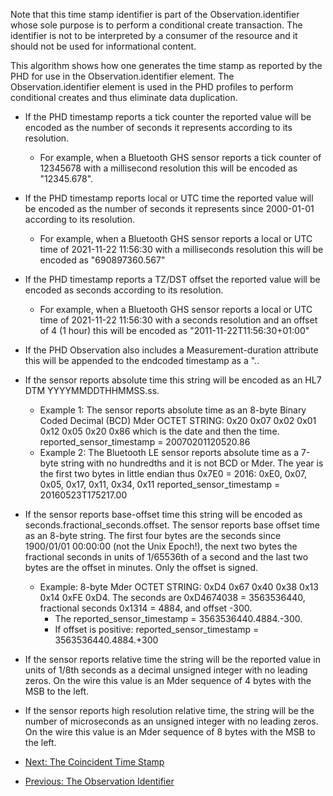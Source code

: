 Note that this time stamp identifier is part of the Observation.identifier whose sole purpose is to perform a conditional create transaction. The identifier is not to be interpreted by a consumer of the resource and it should not be used for informational content.

This algorithm shows how one generates the time stamp as reported by the PHD for use in the Observation.identifier element. The Observation.identifier element is used in the PHD profiles to perform conditional creates and thus eliminate data duplication.

- If the PHD timestamp reports a tick counter the reported value will be encoded as the number of seconds it represents according to its resolution. 
   - For example, when a Bluetooth GHS sensor reports a tick counter of 12345678 with a millisecond resolution this will be encoded as "12345.678".

- If the PHD timestamp reports local or UTC time the reported value will be encoded as the number of seconds it represents since 2000-01-01  according to its resolution.
   - For example, when a Bluetooth GHS sensor reports a local or UTC time of 2021-11-22 11:56:30 with a milliseconds resolution this will be encoded as "690897360.567"

- If the PHD timestamp reports a TZ/DST offset the reported value will be encoded as seconds according to its resolution.
   - For example, when a Bluetooth GHS sensor reports a local or UTC time of 2021-11-22 11:56:30 with a seconds resolution and an offset of 4 (1 hour) this will be encoded as "2011-11-22T11:56:30+01:00"

- If the PHD Observation also includes a Measurement-duration attribute this will be appended to the endcoded timestamp as a ".. 


 - If the sensor reports absolute time this string will be encoded as an HL7 DTM YYYYMMDDTHHMMSS.ss.
   - Example 1: The sensor reports absolute time as an 8-byte Binary Coded Decimal (BCD) Mder OCTET STRING:
0x20 0x07 0x02 0x01 0x12 0x05 0x20 0x86 which is the date and then the time.
reported_sensor_timestamp = 20070201120520.86
   - Example 2: The Bluetooth LE sensor reports absolute time as a 7-byte string with no hundredths and it is not BCD or Mder. The year is the first two bytes in little endian thus 0x7E0 = 2016:
0xE0, 0x07, 0x05, 0x17, 0x11, 0x34, 0x11
reported_sensor_timestamp = 20160523T175217.00
 - If the sensor reports base-offset time this string will be encoded as seconds.fractional_seconds.offset. The sensor reports base offset time as an 8-byte string. The first four bytes are the seconds since 1900/01/01 00:00:00 (not the Unix Epoch!), the next two bytes the fractional seconds in units of 1/65536th of a second and the last two bytes are the offset in minutes. Only the offset is signed.
   - Example:
8-byte Mder OCTET STRING: 0xD4 0x67 0x40 0x38 0x13 0x14 0xFE 0xD4.
The seconds are 0xD4674038 = 3563536440,
fractional seconds 0x1314 = 4884, and
offset -300. 
     - The reported_sensor_timestamp = 3563536440.4884.-300.
     - If offset is positive: reported_sensor_timestamp = 3563536440.4884.+300
 - If the sensor reports relative time the string will be the reported value in units of 1/8th seconds as a decimal unsigned integer with no leading zeros. On the wire this value is an Mder sequence of 4 bytes with the MSB to the left.
 - If the sensor reports high resolution relative time, the string will be the number of microseconds as an unsigned integer with no leading zeros. On the wire this value is an Mder sequence of 8 bytes with the MSB to the left.
 
 - [Next: The Coincident Time Stamp](CoincidentTimeStamp.html)
 - [Previous: The Observation Identifier](ObservationIdentifier.html)
